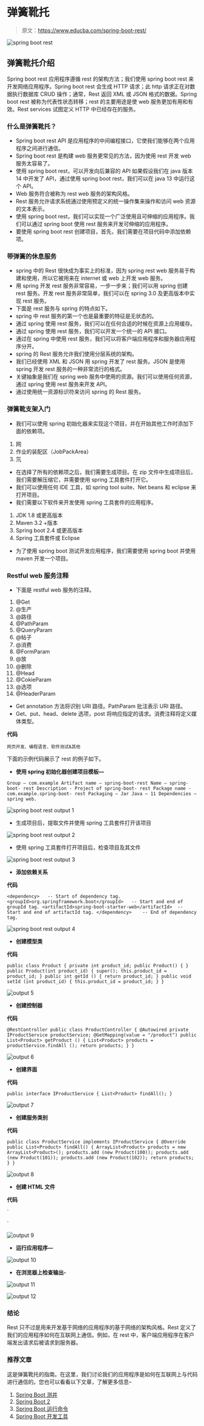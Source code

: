 # 弹簧靴托

> 原文：<https://www.educba.com/spring-boot-rest/>

![spring boot rest](img/2005facf5acf76183a2b3b78fb99e761.png)



## 弹簧靴托介绍

Spring boot rest 应用程序遵循 rest 的架构方法；我们使用 spring boot rest 来开发网络应用程序。Spring boot rest 会生成 HTTP 请求；此 http 请求正在对数据执行数据库 CRUD 操作；通常，Rest 返回 XML 或 JSON 格式的数据。Spring boot rest 被称为代表性状态转移；rest 的主要用途是使 web 服务更加有用和有效。Rest services 试图定义 HTTP 中已经存在的服务。

### 什么是弹簧靴托？

*   Spring boot rest API 是应用程序的中间编程接口，它使我们能够在两个应用程序之间进行通信。
*   Spring boot rest 是构建 web 服务更常见的方法，因为使用 rest 开发 web 服务太容易了。
*   使用 spring boot rest，可以开发向后兼容的 API 如果假设我们在 java 版本 14 中开发了 API，通过使用 spring boot rest，我们可以在 java 13 中运行这个 API。
*   Web 服务符合被称为 rest web 服务的架构风格。
*   Rest 服务允许请求系统通过使用预定义的统一操作集来操作和访问 web 资源的文本表示。
*   使用 spring boot rest，我们可以实现一个广泛使用且可伸缩的应用程序。我们可以通过 spring boot 使用 rest 服务来开发可伸缩的应用程序。
*   要使用 spring boot rest 创建项目，首先，我们需要在项目代码中添加依赖项。

### 带弹簧的休息服务

*   spring 中的 Rest 很快成为事实上的标准，因为 spring rest web 服务易于构建和使用，所以它被用来在 internet 或 web 上开发 web 服务。
*   用 spring 开发 rest 服务非常容易，一步一步来；我们可以用 spring 创建 rest 服务。开发 rest 服务非常简单，我们可以在 spring 3.0 及更高版本中实现 rest 服务。
*   下面是 rest 服务与 spring 的特点如下。
*   spring 中 rest 服务的第一个也是最重要的特征是无状态的。
*   通过 spring 使用 rest 服务，我们可以在任何合适的时候在资源上应用缓存。
*   通过 spring 使用 rest 服务，我们可以开发一个统一的 API 接口。
*   通过在 spring 中使用 rest 服务，我们可以将客户端应用程序和服务器应用程序分开。
*   spring 的 Rest 服务允许我们使用分层系统的架构。
*   我们已经使用 XML 和 JSON 用 spring 开发了 rest 服务。JSON 是使用 spring 开发 rest 服务的一种非常流行的格式。
*   关键抽象是我们在 spring web 服务中使用的资源。我们可以使用任何资源，通过 spring 使用 rest 服务来开发 API。
*   通过使用统一资源标识符来访问 spring 的 Rest 服务。

### 弹簧靴支架入门

*   我们可以使用 spring 初始化器来实现这个项目，并在开始其他工作时添加下面的依赖项。

1.  网
2.  作业的装配区（JobPackArea）
3.  氘

*   在选择了所有的依赖项之后，我们需要生成项目。在 zip 文件中生成项目后，我们需要解压缩它，并需要使用 spring 工具套件打开它。
*   我们可以使用任何 IDE 工具，如 spring tool suite、Net beans 和 eclipse 来打开项目。
*   我们需要以下软件来开发使用 spring 工具套件的应用程序。

1.  JDK 1.8 或更高版本
2.  Maven 3.2 +版本
3.  Spring boot 2.4 或更高版本
4.  Spring 工具套件或 Eclipse

*   为了使用 spring boot 测试开发应用程序，我们需要使用 spring boot 并使用 maven 开发一个项目。

### Restful web 服务注释

*   下面是 restful web 服务的注释。

1.  @Get
2.  @生产
3.  @路径
4.  @PathParam
5.  @QueryParam
6.  @帖子
7.  @消费
8.  @FormParam
9.  @放
10.  @删除
11.  @Head
12.  @CokieParam
13.  @选项
14.  @HeaderParam

*   Get annotation 方法将识别 URI 路径。PathParam 批注表示 URI 路径。
*   Get、put、head、delete 选项，post 将响应指定的请求。消费注释将定义媒体类型。

**代码**

<small>网页开发、编程语言、软件测试&其他</small>

下面的示例代码展示了 rest 的例子如下。

*   **使用 spring 初始化器创建项目模板—**

`Group – com.example
Artifact name – spring-boot-rest
Name – spring-boot- rest
Description - Project of spring-boot- rest
Package name - com.example.spring-boot- rest
Packaging – Jar
Java – 11
Dependencies – spring web.`

![spring boot rest output 1](img/ee13172e9da4e18938c6186a98879a12.png)



*   生成项目后，提取文件并使用 spring 工具套件打开该项目

![spring boot rest output 2](img/6591f2598e06b219dea7dc31db154594.png)



*   使用 spring 工具套件打开项目后，检查项目及其文件

![spring boot rest output 3](img/92ac4c4463dcf0cfff8292f7a257f26f.png)



*   **添加依赖关系**

**代码**

`<dependency>   -- Start of dependency tag.
<groupId>org.springframework.boot</groupId>   -- Start and end of groupId tag.
<artifactId>spring-boot-starter-web</artifactId>  -- Start and end of artifactId tag.
</dependency>    -- End of dependency tag.`

![spring boot rest output 4](img/9425ca5c91eb83e1d9c383f79e59ae0a.png)



*   **创建模型类**

**代码**

`public class Product
{
private int product_id;
public Product()
{
}
public Product(int product_id)
{
super();
this.product_id = product_id;
}
public int getId ()
{
return product_id;
}
public void setId (int product_id)
{
this.product_id = product_id;
}
}`

![output 5](img/ff0e26cf064eff8be63500f28b884d52.png)



*   **创建控制器**

**代码**

`@RestController
public class ProductController
{
@Autowired
private IProductService productService;
@GetMapping(value = "/product")
public List<Product> getProduct ()
{
List<Product> products = productService.findAll ();
return products;
}
}`

![output 6](img/cd649e8df885494326a2cfddc653b545.png)



*   **创建界面**

**代码**

`public interface IProductService
{
List<Product> findAll();
}`

![output 7](img/d892561790702089c7bcc700c8668cd6.png)



*   **创建服务类别**

**代码**

`public class ProductService implements IProductService
{
@Override
public List<Product> findAll()
{
ArrayList<Product> products = new ArrayList<Product>();
products.add (new Product(100));
products.add (new Product(101));
products.add (new Product(102));
return products;
}
}`

![output 8](img/735bcd3ed2eb8685f0d6ee50f1cc0d2b.png)



*   **创建 HTML 文件**

**代码**

`<head>
<title>Home page</title>
<meta charset="UTF-8">
<meta name="viewport" content="width=device-width, initial-scale=1.0">
</head>`

![output 9](img/495b6d1e281fe08586ae1cf354dee974.png)



*   **运行应用程序—**

![output 10](img/3bbada2c738bac2a310f4871edfe3c57.png)



*   **在浏览器上检查输出-**

![output 11](img/62905aef1d3689ca87a5415fb6b9a975.png)



![output 12](img/23f434cc09c82af53e5c07d56650800c.png)



### 结论

Rest 只不过是用来开发基于网络的应用程序的基于网络的架构风格。Rest 定义了我们的应用程序如何在互联网上通信。例如，在 rest 中，客户端应用程序在客户端发出请求后被请求到服务器。

### 推荐文章

这是弹簧靴托的指南。在这里，我们讨论我们的应用程序是如何在互联网上与代码进行通信的。您也可以看看以下文章，了解更多信息–

1.  [Spring Boot 测井](https://www.educba.com/spring-boot-logging/)
2.  [Spring Boot 2](https://www.educba.com/spring-boot-oauth2/)
3.  [Spring Boot 运行命令](https://www.educba.com/spring-boot-run-command/)
4.  [Spring Boot 开发工具](https://www.educba.com/spring-boot-devtools/)





